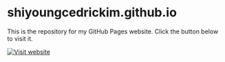 # shiyoungcedrickim.github.io
This is the repository for my GitHub Pages website. Click the button below to visit it. 

[![Visit website](https://dabuttonfactory.com/button.png?t=Visit+Shiyoung%27s+GitHub+Pages+Site&f=Roboto&ts=24&tc=fff&hp=20&vp=8&c=5&bgt=unicolored&bgc=0b5394)](http://shiyoungcedrickim.github.io)
